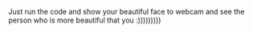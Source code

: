 Just run the code and show your beautiful face to webcam and see the person who is more beautiful that you :)))))))))